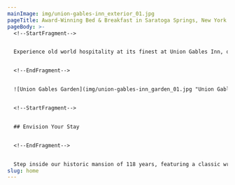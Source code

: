 ```yaml
---
mainImage: img/union-gables-inn_exterior_01.jpg
pageTitle: Award-Winning Bed & Breakfast in Saratoga Springs, New York
pageBody: >-
  <!--StartFragment-->


  Experience old world hospitality at its finest at Union Gables Inn, our luxurious bed and breakfast in Saratoga Springs, New York. Built circa 1901, this Queen Anne Victorian Mansion is located in the heart of Saratoga’s Historic District known as the Magic Rectangle, one and a half blocks from the oldest racetrack in the country. Discover the romantic charm of our hotel, ideally nestled less than a ten-minute walk from **[countless restaurants](https://uniongablesinnus.smartweb-04.bookassist.com/en/things-to-do-saratoga-springs/places-to-eat-saratoga-springs/)**, and **[downtown Saratoga gems](https://uniongablesinnus.smartweb-04.bookassist.com/en/things-to-do-saratoga-springs/)**. 


  <!--EndFragment-->


  ![Union Gables Garden](img/union-gables-inn_garden_01.jpg "Union Gables Garden")


  <!--StartFragment-->


  ## Envision Your Stay


  <!--EndFragment-->


  Step inside our historic mansion of 118 years, featuring a classic wraparound porch, airy living areas with period antiques, and over one acre of Perennial gardens, fountains, and a seasonal Romanesque-style pool. Included in your stay is a freshly-prepared breakfast from our Cordon Bleu trained chef, homemade baked goods served in the afternoon, and exemplary concierge service.
slug: home
---
```

